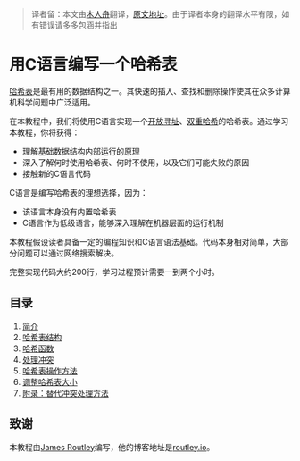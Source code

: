 > 译者留：本文由[木人舟](https://github.com/kashima19960)翻译，[原文地址](https://github.com/kashima19960/write-a-hash-table)。由于译者本身的翻译水平有限，如有错误请多多包涵并指出

# 用C语言编写一个哈希表

[哈希表](https://en.wikipedia.org/wiki/Hash_table)是最有用的数据结构之一。其快速的插入、查找和删除操作使其在众多计算机科学问题中广泛适用。

在本教程中，我们将使用C语言实现一个[开放寻址](https://en.wikipedia.org/wiki/Open_addressing)、[双重哈希](https://en.wikipedia.org/wiki/Double_hashing)的哈希表。通过学习本教程，你将获得：

- 理解基础数据结构内部运行的原理
- 深入了解何时使用哈希表、何时不使用，以及它们可能失败的原因
- 接触新的C语言代码

C语言是编写哈希表的理想选择，因为：

- 该语言本身没有内置哈希表
- C语言作为低级语言，能够深入理解在机器层面的运行机制

本教程假设读者具备一定的编程知识和C语言语法基础。代码本身相对简单，大部分问题可以通过网络搜索解决。

完整实现代码大约200行，学习过程预计需要一到两个小时。

## 目录

1. [简介](./01-introduction/README_ZH.md)
2. [哈希表结构](./02-hash-table/README_ZH.md)
3. [哈希函数](./03-hashing/README_ZH.md)
4. [处理冲突](./04-collisions/README_ZH.md)
5. [哈希表操作方法](./05-methods/README_ZH.md)
6. [调整哈希表大小](./06-resizing/README_ZH.md)
7. [附录：替代冲突处理方法](./07-appendix/README_ZH.md)

## 致谢

本教程由[James Routley](https://twitter.com/james_routley)编写，他的博客地址是[routley.io](https://routley.io)。
